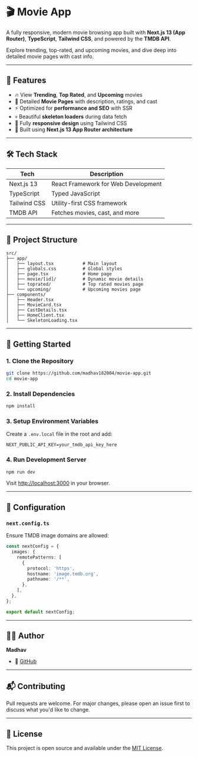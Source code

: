 # 🎬 Movie App

A fully responsive, modern movie browsing app built with **Next.js 13 (App Router)**, **TypeScript**, **Tailwind CSS**, and powered by the **TMDB API**.

Explore trending, top-rated, and upcoming movies, and dive deep into detailed movie pages with cast info.

---

## 🚀 Features

- 🔥 View **Trending**, **Top Rated**, and **Upcoming** movies  
- 📄 Detailed **Movie Pages** with description, ratings, and cast  
- ⚡ Optimized for **performance and SEO** with SSR  
- 💀 Beautiful **skeleton loaders** during data fetch  
- 📱 Fully **responsive design** using Tailwind CSS  
- 🧠 Built using **Next.js 13 App Router architecture**

---

## 🛠️ Tech Stack

| Tech         | Description                           |
|--------------|---------------------------------------|
| Next.js 13   | React Framework for Web Development   |
| TypeScript   | Typed JavaScript                      |
| Tailwind CSS | Utility-first CSS framework           |
| TMDB API     | Fetches movies, cast, and more        |

---

## 📁 Project Structure

```
src/
├── app/
│   ├── layout.tsx           # Main layout
│   ├── globals.css          # Global styles
│   ├── page.tsx             # Home page
│   ├── movie/[id]/          # Dynamic movie details
│   ├── toprated/            # Top rated movies page
│   └── upcoming/            # Upcoming movies page
├── components/
│   ├── Header.tsx
│   ├── MovieCard.tsx
│   ├── CastDetails.tsx
│   ├── HomeClient.tsx
│   └── SkeletonLoading.tsx
```

---

## 🧪 Getting Started

### 1. Clone the Repository

```bash
git clone https://github.com/madhav182004/movie-app.git
cd movie-app
```

### 2. Install Dependencies

```bash
npm install
```

### 3. Setup Environment Variables

Create a `.env.local` file in the root and add:

```env
NEXT_PUBLIC_API_KEY=your_tmdb_api_key_here
```

### 4. Run Development Server

```bash
npm run dev
```

Visit [http://localhost:3000](http://localhost:3000) in your browser.

---

## 🔧 Configuration

### `next.config.ts`

Ensure TMDB image domains are allowed:

```ts
const nextConfig = {
  images: {
    remotePatterns: [
      {
        protocol: 'https',
        hostname: 'image.tmdb.org',
        pathname: '/**',
      },
    ],
  },
};

export default nextConfig;
```

---

## 🙋‍♂️ Author

**Madhav**

- 🐙 [GitHub](https://github.com/madhav182004)

---

## 📬 Contributing

Pull requests are welcome. For major changes, please open an issue first to discuss what you'd like to change.

---

## 📜 License

This project is open source and available under the [MIT License](LICENSE).